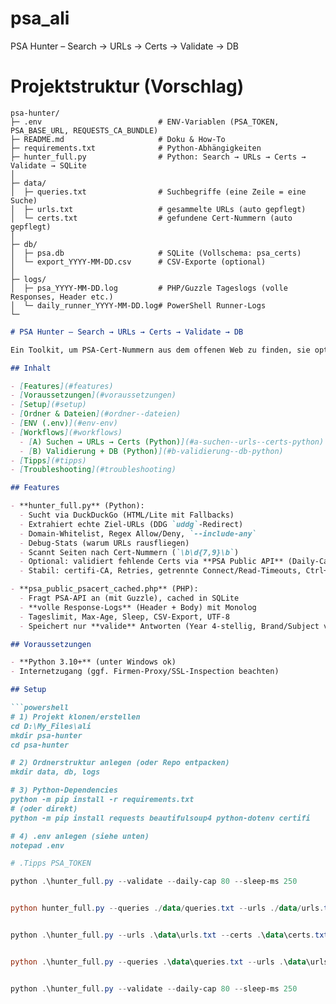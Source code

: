 # psa_ali
PSA Hunter – Search → URLs → Certs → Validate → DB

# Projektstruktur (Vorschlag)

```
psa-hunter/
├─ .env                          # ENV-Variablen (PSA_TOKEN, PSA_BASE_URL, REQUESTS_CA_BUNDLE)
├─ README.md                     # Doku & How-To
├─ requirements.txt              # Python-Abhängigkeiten
├─ hunter_full.py                # Python: Search → URLs → Certs → Validate → SQLite
│
├─ data/
│  ├─ queries.txt                # Suchbegriffe (eine Zeile = eine Suche)
│  ├─ urls.txt                   # gesammelte URLs (auto gepflegt)
│  └─ certs.txt                  # gefundene Cert-Nummern (auto gepflegt)
│
├─ db/
│  ├─ psa.db                     # SQLite (Vollschema: psa_certs)
│  └─ export_YYYY-MM-DD.csv      # CSV-Exporte (optional)
│
├─ logs/
│  ├─ psa_YYYY-MM-DD.log         # PHP/Guzzle Tageslogs (volle Responses, Header etc.)
│  └─ daily_runner_YYYY-MM-DD.log# PowerShell Runner-Logs
└─
```

````markdown
# PSA Hunter – Search → URLs → Certs → Validate → DB

Ein Toolkit, um PSA-Cert-Nummern aus dem offenen Web zu finden, sie optional gegen die PSA Public API zu validieren und in SQLite zu speichern. Windows-freundlich, mit Logs, Dedupe, CSV-Export und einem täglichen Runner.

## Inhalt

- [Features](#features)
- [Voraussetzungen](#voraussetzungen)
- [Setup](#setup)
- [Ordner & Dateien](#ordner--dateien)
- [ENV (.env)](#env-env)
- [Workflows](#workflows)
  - [A) Suchen → URLs → Certs (Python)](#a-suchen--urls--certs-python)
  - [B) Validierung + DB (Python)](#b-validierung--db-python)
- [Tipps](#tipps)
- [Troubleshooting](#troubleshooting)

## Features

- **hunter_full.py** (Python):
  - Sucht via DuckDuckGo (HTML/Lite mit Fallbacks)
  - Extrahiert echte Ziel-URLs (DDG `uddg`-Redirect)
  - Domain-Whitelist, Regex Allow/Deny, `--include-any`
  - Debug-Stats (warum URLs rausfliegen)
  - Scannt Seiten nach Cert-Nummern (`\b\d{7,9}\b`)
  - Optional: validiert fehlende Certs via **PSA Public API** (Daily-Cap), speichert in **SQLite** (Vollschema `psa_certs`)
  - Stabil: certifi-CA, Retries, getrennte Connect/Read-Timeouts, Ctrl+C-sicher (Puffer-Flush)

- **psa_public_psacert_cached.php** (PHP):
  - Fragt PSA-API an (mit Guzzle), cached in SQLite
  - **volle Response-Logs** (Header + Body) mit Monolog
  - Tageslimit, Max-Age, Sleep, CSV-Export, UTF-8
  - Speichert nur **valide** Antworten (Year 4-stellig, Brand/Subject vorhanden)

## Voraussetzungen

- **Python 3.10+** (unter Windows ok)
- Internetzugang (ggf. Firmen-Proxy/SSL-Inspection beachten)

## Setup

```powershell
# 1) Projekt klonen/erstellen
cd D:\My_Files\ali
mkdir psa-hunter
cd psa-hunter

# 2) Ordnerstruktur anlegen (oder Repo entpacken)
mkdir data, db, logs

# 3) Python-Dependencies
python -m pip install -r requirements.txt
# (oder direkt)
python -m pip install requests beautifulsoup4 python-dotenv certifi

# 4) .env anlegen (siehe unten)
notepad .env
````

```powershell
# .Tipps PSA_TOKEN

python .\hunter_full.py --validate --daily-cap 80 --sleep-ms 250


python hunter_full.py --queries ./data/queries.txt --urls ./data/urls.txt --certs ./data/certs.txt --per-query 50 --max-pages 4 --sleep 1.2 --include-any


python .\hunter_full.py --urls .\data\urls.txt --certs .\data\certs.txt --scan-limit-per-url 0 --scan-sleep 0.8 --connect-timeout 8 --read-timeout 25 --retries 2


python .\hunter_full.py --queries .\data\queries.txt --urls .\data\urls.txt --certs .\data\certs.txt


python .\hunter_full.py --validate --daily-cap 80 --sleep-ms 250
```

